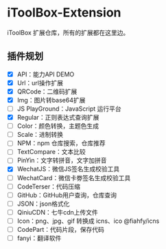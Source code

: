 # iToolBox-Extension

iToolBox 扩展仓库，所有的扩展都在这里边。

## 插件规划

- [x] API：能力API DEMO
- [x] Url：url操作扩展
- [x] QRCode：二维码扩展
- [x] Img：图片转base64扩展
- [ ] JS PlayGround：JavaScript 运行平台
- [x] Regular：正则表达式查询扩展
- [ ] Color：颜色转换，主题色生成
- [ ] Scale：进制转换
- [ ] NPM：npm 仓库搜索，仓库推荐
- [ ] TextCompare：文本比较
- [ ] PinYin：文字转拼音，文字加拼音
- [x] WechatJS：微信JS签名生成校验工具
- [ ] WechatCard：微信卡劵签名生成校验工具
- [ ] CodeTerser：代码压缩
- [ ] GitHub：GitHub用户查询，仓库查询
- [ ] JSON：json格式化
- [ ] QiniuCDN：七牛cdn上传文件
- [ ] Icon：png、jpg、gif 转换成 icns、ico @fiahfy/icns
- [ ] CodePart：代码片段，保存代码
- [ ] fanyi：翻译软件
